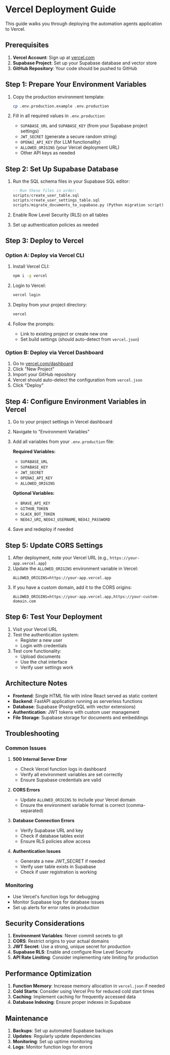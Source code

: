 # Vercel Deployment Guide

This guide walks you through deploying the automation agents application to Vercel.

## Prerequisites

1. **Vercel Account**: Sign up at [vercel.com](https://vercel.com)
2. **Supabase Project**: Set up your Supabase database and vector store
3. **GitHub Repository**: Your code should be pushed to GitHub

## Step 1: Prepare Your Environment Variables

1. Copy the production environment template:
   ```bash
   cp .env.production.example .env.production
   ```

2. Fill in all required values in `.env.production`:
   - `SUPABASE_URL` and `SUPABASE_KEY` (from your Supabase project settings)
   - `JWT_SECRET` (generate a secure random string)
   - `OPENAI_API_KEY` (for LLM functionality)
   - `ALLOWED_ORIGINS` (your Vercel deployment URL)
   - Other API keys as needed

## Step 2: Set Up Supabase Database

1. Run the SQL schema files in your Supabase SQL editor:
   ```sql
   -- Run these files in order:
   scripts/create_user_table.sql
   scripts/create_user_settings_table.sql
   scripts/migrate_documents_to_supabase.py (Python migration script)
   ```

2. Enable Row Level Security (RLS) on all tables
3. Set up authentication policies as needed

## Step 3: Deploy to Vercel

### Option A: Deploy via Vercel CLI

1. Install Vercel CLI:
   ```bash
   npm i -g vercel
   ```

2. Login to Vercel:
   ```bash
   vercel login
   ```

3. Deploy from your project directory:
   ```bash
   vercel
   ```

4. Follow the prompts:
   - Link to existing project or create new one
   - Set build settings (should auto-detect from `vercel.json`)

### Option B: Deploy via Vercel Dashboard

1. Go to [vercel.com/dashboard](https://vercel.com/dashboard)
2. Click "New Project"
3. Import your GitHub repository
4. Vercel should auto-detect the configuration from `vercel.json`
5. Click "Deploy"

## Step 4: Configure Environment Variables in Vercel

1. Go to your project settings in Vercel dashboard
2. Navigate to "Environment Variables"
3. Add all variables from your `.env.production` file:

   **Required Variables:**
   - `SUPABASE_URL`
   - `SUPABASE_KEY` 
   - `JWT_SECRET`
   - `OPENAI_API_KEY`
   - `ALLOWED_ORIGINS`

   **Optional Variables:**
   - `BRAVE_API_KEY`
   - `GITHUB_TOKEN`
   - `SLACK_BOT_TOKEN`
   - `NEO4J_URI`, `NEO4J_USERNAME`, `NEO4J_PASSWORD`

4. Save and redeploy if needed

## Step 5: Update CORS Settings

1. After deployment, note your Vercel URL (e.g., `https://your-app.vercel.app`)
2. Update the `ALLOWED_ORIGINS` environment variable in Vercel:
   ```
   ALLOWED_ORIGINS=https://your-app.vercel.app
   ```
3. If you have a custom domain, add it to the CORS origins:
   ```
   ALLOWED_ORIGINS=https://your-app.vercel.app,https://your-custom-domain.com
   ```

## Step 6: Test Your Deployment

1. Visit your Vercel URL
2. Test the authentication system:
   - Register a new user
   - Login with credentials
3. Test core functionality:
   - Upload documents
   - Use the chat interface
   - Verify user settings work

## Architecture Notes

- **Frontend**: Single HTML file with inline React served as static content
- **Backend**: FastAPI application running as serverless functions
- **Database**: Supabase (PostgreSQL with vector extensions)
- **Authentication**: JWT tokens with custom user management
- **File Storage**: Supabase storage for documents and embeddings

## Troubleshooting

### Common Issues

1. **500 Internal Server Error**
   - Check Vercel function logs in dashboard
   - Verify all environment variables are set correctly
   - Ensure Supabase credentials are valid

2. **CORS Errors**
   - Update `ALLOWED_ORIGINS` to include your Vercel domain
   - Ensure the environment variable format is correct (comma-separated)

3. **Database Connection Errors**
   - Verify Supabase URL and key
   - Check if database tables exist
   - Ensure RLS policies allow access

4. **Authentication Issues**
   - Generate a new JWT_SECRET if needed
   - Verify user table exists in Supabase
   - Check if user registration is working

### Monitoring

- Use Vercel's function logs for debugging
- Monitor Supabase logs for database issues
- Set up alerts for error rates in production

## Security Considerations

1. **Environment Variables**: Never commit secrets to git
2. **CORS**: Restrict origins to your actual domains
3. **JWT Secret**: Use a strong, unique secret for production
4. **Supabase RLS**: Enable and configure Row Level Security
5. **API Rate Limiting**: Consider implementing rate limiting for production

## Performance Optimization

1. **Function Memory**: Increase memory allocation in `vercel.json` if needed
2. **Cold Starts**: Consider using Vercel Pro for reduced cold start times
3. **Caching**: Implement caching for frequently accessed data
4. **Database Indexing**: Ensure proper indexes in Supabase

## Maintenance

1. **Backups**: Set up automated Supabase backups
2. **Updates**: Regularly update dependencies
3. **Monitoring**: Set up uptime monitoring
4. **Logs**: Monitor function logs for errors